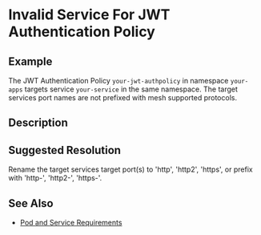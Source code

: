 # Invalid Service For JWT Authentication Policy

## Example

The JWT Authentication Policy `your-jwt-authpolicy` in namespace `your-apps` targets service `your-service` in the same
namespace. The target services port names are not prefixed with mesh supported protocols.

## Description

## Suggested Resolution

Rename the target services target port(s) to 'http', 'http2', 'https', or prefix with 'http-', 'http2-', 'https-'. 

## See Also

- [Pod and Service Requirements](https://istio.io/docs/setup/kubernetes/prepare/requirements/)
